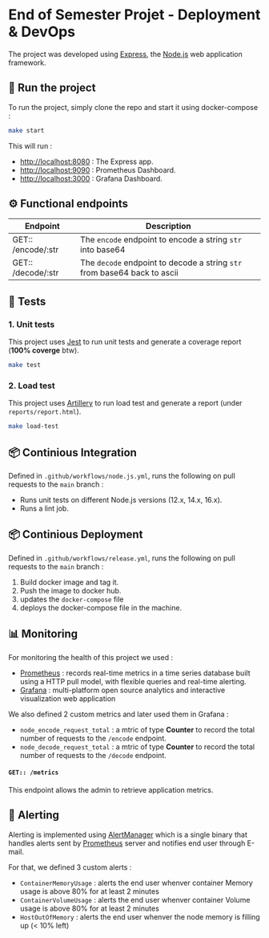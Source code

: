 # End of Semester Projet - Deployment & DevOps

The project was developed using [Express](https://expressjs.com/), the [Node.js](https://nodejs.org/en/) web application framework.

## 🏃 Run the project
To run the project, simply clone the repo and start it using docker-compose :
```bash
make start
```
This will run :
- [http://localhost:8080](http://localhost:8080) : The Express app.
- [http://localhost:9090](http://localhost:9090) : Prometheus Dashboard.
- [http://localhost:3000](http://localhost:3000) : Grafana Dashboard.

## ⚙️ Functional endpoints

| Endpoint           | Description                                                              |
|--------------------|--------------------------------------------------------------------------|
| GET:: /encode/:str | The `encode` endpoint to encode a string `str` into base64               |
| GET:: /decode/:str | The `decode` endpoint to decode a string `str` from base64 back to ascii |

## 🧪 Tests

### 1. Unit tests
This project uses [Jest](https://jestjs.io/) to run unit tests and generate a coverage report (**100% coverge** btw).

```bash
make test
```

### 2. Load test
This project uses [Artillery](https://www.artillery.io/) to run load test and generate a report (under `reports/report.html`).

```bash
make load-test
```
## 📦 Continious Integration

Defined in `.github/workflows/node.js.yml`, runs the following on pull requests to the `main` branch :
- Runs unit tests on different Node.js versions (12.x, 14.x, 16.x).
- Runs a lint job.
## 📦 Continious Deployment

Defined in `.github/workflows/release.yml`, runs the following on pull requests to the `main` branch :
1. Build docker image and tag it.
2. Push the image to docker hub.
3. updates the `docker-compose` file
4. deploys the docker-compose file in the machine.

## 📊 Monitoring

For monitoring the health of this project we used :
- [Prometheus](https://prometheus.io/) : records real-time metrics in a time series database built using a HTTP pull model, with flexible queries and real-time alerting.
- [Grafana](https://grafana.com/) : multi-platform open source analytics and interactive visualization web application

We also defined 2 custom metrics and later used them in Grafana :
- `node_encode_request_total` : a mtric of type **Counter** to record the total number of requests to the `/encode` endpoint.
- `node_decode_request_total` : a mtric of type **Counter** to record the total number of requests to the `/decode` endpoint.
#### `GET:: /metrics`

This endpoint allows the admin to retrieve application metrics.

## 🚨 Alerting

Alerting is implemented using [AlertManager](https://prometheus.io/docs/alerting/latest/alertmanager/) which is a single binary that handles alerts sent by [Prometheus](https://prometheus.io/) server and notifies end user through E-mail.

For that, we defined 3 custom alerts :
- `ContainerMemoryUsage` : alerts the end user whenver container Memory usage is above 80% for at least 2 minutes
- `ContainerVolumeUsage` : alerts the end user whenver container Volume usage is above 80% for at least 2 minutes
- `HostOutOfMemory` : alerts the end user whenver the node memory is filling up (< 10% left)
